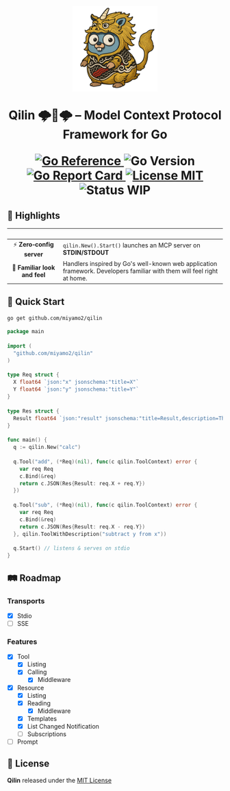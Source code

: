 <h1 align="center">
  <picture>
      <img height="200" alt="Qilin Logo" src="https://raw.githubusercontent.com/miyamo2/qilin/refs/heads/main/.assets/logo.png">
  </picture>
  <p>Qilin 🌩️🐲🌩️ – Model Context Protocol Framework for Go</p>
  <a href="https://pkg.go.dev/github.com/miyamo2/qilin">
    <img alt="Go Reference" src="https://pkg.go.dev/badge/github.com/miyamo2/qilin.svg" />
  </a>
  <img alt="Go Version" src="https://img.shields.io/github/go-mod/go-version/miyamo2/qilin" />
  <a href="https://goreportcard.com/report/github.com/miyamo2/qilin">
    <img alt="Go Report Card" src="https://goreportcard.com/badge/github.com/miyamo2/qilin" />
  </a>
  <a href="https://github.com/miyamo2/qilin/blob/main/LICENSE">
    <img alt="License MIT" src="https://img.shields.io/github/license/miyamo2/qilin?&color=blue" />
  </a>
  <img alt="Status WIP" src="https://img.shields.io/badge/status-WIP-orange" />
</h1>

## 🌟 Highlights

|            &nbsp;             | &nbsp;                                                                                                                 |
|:-----------------------------:|------------------------------------------------------------------------------------------------------------------------|
|   ⚡ **Zero‑config server**    | `qilin.New().Start()` launches an MCP server on **STDIN/STDOUT**                                                       |
| 🤝 **Familiar look and feel** | Handlers inspired by Go's well-known web application framework. Developers familiar with them will feel right at home. |

## 🚀 Quick Start

```sh
go get github.com/miyamo2/qilin
```

```go
package main

import (
  "github.com/miyamo2/qilin"
)

type Req struct {
  X float64 `json:"x" jsonschema:"title=X"`
  Y float64 `json:"y" jsonschema:"title=Y"`
}

type Res struct {
  Result float64 `json:"result" jsonschema:"title=Result,description=The result of the operation"`
}

func main() {
  q := qilin.New("calc")

  q.Tool("add", (*Req)(nil), func(c qilin.ToolContext) error {
    var req Req
    c.Bind(&req)
    return c.JSON(Res{Result: req.X + req.Y})
  })

  q.Tool("sub", (*Req)(nil), func(c qilin.ToolContext) error {
    var req Req
    c.Bind(&req)
    return c.JSON(Res{Result: req.X - req.Y})
  }, qilin.ToolWithDescription("subtract y from x"))

  q.Start() // listens & serves on stdio
}
```

## 🛤 Roadmap

### Transports

- [x] Stdio
- [ ] SSE

### Features

- [x] Tool
  - [X] Listing
  - [X] Calling
    - [X] Middleware
- [x] Resource
  - [X] Listing
  - [X] Reading
    - [X] Middleware
  - [X] Templates
  - [X] List Changed Notification
  - [ ] Subscriptions
- [ ] Prompt

## 📜 License

**Qilin** released under the [MIT License](https://github.com/miyamo2/qilin/blob/main/LICENSE)